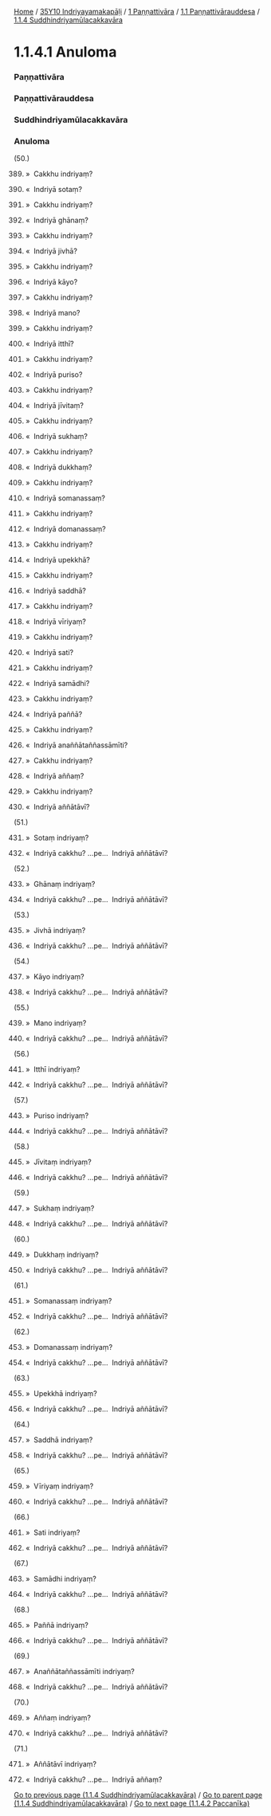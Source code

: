 
[Home](/) / [35Y10 Indriyayamakapāḷi](../../../../35Y10.md) / [1 Paṇṇattivāra](../../../1.md) / [1.1 Paṇṇattivārauddesa](../../1.1.md) / [1.1.4 Suddhindriyamūlacakkavāra](../1.1.4.md)

# 1.1.4.1 Anuloma

### Paṇṇattivāra

### Paṇṇattivārauddesa

### Suddhindriyamūlacakkavāra

### Anuloma

(50.)

389. »  Cakkhu indriyaṃ?

390. «  Indriyā sotaṃ?

391. »  Cakkhu indriyaṃ?

392. «  Indriyā ghānaṃ?

393. »  Cakkhu indriyaṃ?

394. «  Indriyā jivhā?

395. »  Cakkhu indriyaṃ?

396. «  Indriyā kāyo?

397. »  Cakkhu indriyaṃ?

398. «  Indriyā mano?

399. »  Cakkhu indriyaṃ?

400. «  Indriyā itthī?

401. »  Cakkhu indriyaṃ?

402. «  Indriyā puriso?

403. »  Cakkhu indriyaṃ?

404. «  Indriyā jīvitaṃ?

405. »  Cakkhu indriyaṃ?

406. «  Indriyā sukhaṃ?

407. »  Cakkhu indriyaṃ?

408. «  Indriyā dukkhaṃ?

409. »  Cakkhu indriyaṃ?

410. «  Indriyā somanassaṃ?

411. »  Cakkhu indriyaṃ?

412. «  Indriyā domanassaṃ?

413. »  Cakkhu indriyaṃ?

414. «  Indriyā upekkhā?

415. »  Cakkhu indriyaṃ?

416. «  Indriyā saddhā?

417. »  Cakkhu indriyaṃ?

418. «  Indriyā vīriyaṃ?

419. »  Cakkhu indriyaṃ?

420. «  Indriyā sati?

421. »  Cakkhu indriyaṃ?

422. «  Indriyā samādhi?

423. »  Cakkhu indriyaṃ?

424. «  Indriyā paññā?

425. »  Cakkhu indriyaṃ?

426. «  Indriyā anaññātaññassāmīti?

427. »  Cakkhu indriyaṃ?

428. «  Indriyā aññaṃ?

429. »  Cakkhu indriyaṃ?

430. «  Indriyā aññātāvī?

(51.)

431. »  Sotaṃ indriyaṃ?

432. «  Indriyā cakkhu? …pe…  Indriyā aññātāvī?

(52.)

433. »  Ghānaṃ indriyaṃ?

434. «  Indriyā cakkhu? …pe…  Indriyā aññātāvī?

(53.)

435. »  Jivhā indriyaṃ?

436. «  Indriyā cakkhu? …pe…  Indriyā aññātāvī?

(54.)

437. »  Kāyo indriyaṃ?

438. «  Indriyā cakkhu? …pe…  Indriyā aññātāvī?

(55.)

439. »  Mano indriyaṃ?

440. «  Indriyā cakkhu? …pe…  Indriyā aññātāvī?

(56.)

441. »  Itthī indriyaṃ?

442. «  Indriyā cakkhu? …pe…  Indriyā aññātāvī?

(57.)

443. »  Puriso indriyaṃ?

444. «  Indriyā cakkhu? …pe…  Indriyā aññātāvī?

(58.)

445. »  Jīvitaṃ indriyaṃ?

446. «  Indriyā cakkhu? …pe…  Indriyā aññātāvī?

(59.)

447. »  Sukhaṃ indriyaṃ?

448. «  Indriyā cakkhu? …pe…  Indriyā aññātāvī?

(60.)

449. »  Dukkhaṃ indriyaṃ?

450. «  Indriyā cakkhu? …pe…  Indriyā aññātāvī?

(61.)

451. »  Somanassaṃ indriyaṃ?

452. «  Indriyā cakkhu? …pe…  Indriyā aññātāvī?

(62.)

453. »  Domanassaṃ indriyaṃ?

454. «  Indriyā cakkhu? …pe…  Indriyā aññātāvī?

(63.)

455. »  Upekkhā indriyaṃ?

456. «  Indriyā cakkhu? …pe…  Indriyā aññātāvī?

(64.)

457. »  Saddhā indriyaṃ?

458. «  Indriyā cakkhu? …pe…  Indriyā aññātāvī?

(65.)

459. »  Vīriyaṃ indriyaṃ?

460. «  Indriyā cakkhu? …pe…  Indriyā aññātāvī?

(66.)

461. »  Sati indriyaṃ?

462. «  Indriyā cakkhu? …pe…  Indriyā aññātāvī?

(67.)

463. »  Samādhi indriyaṃ?

464. «  Indriyā cakkhu? …pe…  Indriyā aññātāvī?

(68.)

465. »  Paññā indriyaṃ?

466. «  Indriyā cakkhu? …pe…  Indriyā aññātāvī?

(69.)

467. »  Anaññātaññassāmīti indriyaṃ?

468. «  Indriyā cakkhu? …pe…  Indriyā aññātāvī?

(70.)

469. »  Aññaṃ indriyaṃ?

470. «  Indriyā cakkhu? …pe…  Indriyā aññātāvī?

(71.)

471. »  Aññātāvī indriyaṃ?

472. «  Indriyā cakkhu? …pe…  Indriyā aññaṃ?

[Go to previous page (1.1.4 Suddhindriyamūlacakkavāra)](../1.1.4.md) / [Go to parent page (1.1.4 Suddhindriyamūlacakkavāra)](../1.1.4.md) / [Go to next page (1.1.4.2 Paccanīka)](1.1.4.2.md)


